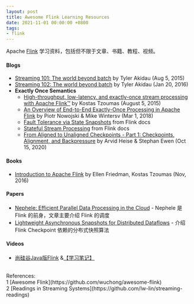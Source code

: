 ```yaml
---
layout: post
title: Awesome Flink Learning Resources
date: 2021-11-01 00:00:00 +0800
tags:
- flink
---
```


Apache [Flink](https://flink.apache.org/) 学习资料，包括但不限于文章、书籍、教程、视频。

<h4>Blogs</h4>

- [Streaming 101: The world beyond batch][stream101] by Tyler Akidau (Aug 5, 2015)
- [Streaming 102: The world beyond batch][stream102] by Tyler Akidau (Jan 20, 2016)
- **Exactly Once Semantics**
  - [High-throughput, low-latency, and exactly-once stream processing with Apache Flink™][high-throughput-low-latency-and-exactly-once-stream-processing-with-apache-flink] by Kostas Tzoumas (August 5, 2015)
  - [An Overview of End-to-End Exactly-Once Processing in Apache Flink][end-to-end-exactly-once-apache-flink] by Piotr Nowojski & Mike Wintersv (Mar 1, 2018)
  - [Fault Tolerance via State Snapshots][fault_tolerance] from Flink docs
  - [Stateful Stream Processing][stateful-stream-processing] from Flink docs
  - [From Aligned to Unaligned Checkpoints - Part 1: Checkpoints, Alignment, and Backpressure][from-aligned-to-unaligned-checkpoints-part-1] by Arvid Heise & Stephan Ewen (Oct 15, 2020)

<h4>Books</h4>

- [Introduction to Apache Flink][intro_to_flink] by Ellen Friedman, Kostas Tzoumas (Nov, 2016)

<h4>Papers</h4>

- [Nephele: Efficient Parallel Data Processing in the Cloud](https://paper-notes.zhjwpku.com/scheduler/nephele.html) - Nephele 是 Flink 的前身，文章主要介绍 Flink 的调度
- [Lightweight Asynchronous Snapshots for Distributed Dataflows](https://paper-notes.zhjwpku.com/distributedsystem/abs.html) - 介绍 Flink Checkpoint 依赖的分布式快照算法

<h4>Videos</h4>

- [尚硅谷Java版Flink][atguigu_flink] &[【学习笔记】][atguigu_flink_notes]

<br>
<span class="post-meta">
References:
</span>
<br>
<span class="post-meta">
1 [Awesome Flink](https://github.com/wuchong/awesome-flink)<br>
2 [Readings in Streaming Systems](https://github.com/lw-lin/streaming-readings)<br>
</span>

[intro_to_flink]: https://www.oreilly.com/library/view/introduction-to-apache/9781491977132/
[stream101]: https://www.oreilly.com/radar/the-world-beyond-batch-streaming-101/
[stream102]: https://www.oreilly.com/radar/the-world-beyond-batch-streaming-102/
[atguigu_flink]: https://www.bilibili.com/video/BV1qy4y1q728
[atguigu_flink_notes]: https://ashiamd.github.io/docsify-notes/#/study/BigData/Flink/%E5%B0%9A%E7%A1%85%E8%B0%B7Flink%E5%85%A5%E9%97%A8%E5%88%B0%E5%AE%9E%E6%88%98-%E5%AD%A6%E4%B9%A0%E7%AC%94%E8%AE%B0
[high-throughput-low-latency-and-exactly-once-stream-processing-with-apache-flink]: https://www.ververica.com/blog/high-throughput-low-latency-and-exactly-once-stream-processing-with-apache-flink
[end-to-end-exactly-once-apache-flink]: https://flink.apache.org/features/2018/03/01/end-to-end-exactly-once-apache-flink.html
[fault_tolerance]: https://nightlies.apache.org/flink/flink-docs-stable/docs/learn-flink/fault_tolerance/
[stateful-stream-processing]: https://nightlies.apache.org/flink/flink-docs-stable/docs/concepts/stateful-stream-processing/
[from-aligned-to-unaligned-checkpoints-part-1]: https://flink.apache.org/2020/10/15/from-aligned-to-unaligned-checkpoints-part-1.html